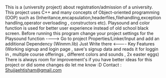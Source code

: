This is a (university project) about registration/admission of a university.
This project uses C++ and many concepts of Object-oriented programming (OOP) such as (Inheritance,encapsulation,headerfiles,filehandling,exception handling,operator overloading , constructors etc).
Playsound and color function is used for better user experience instead of old school black screen.
Before running this program change your project settings for the Playsound function ----> Go to project Properties/Linker/Input and add an additional Dependency (Winmm.lib) Just Write there <----
Key Features (Working signup and login page , save's signup data and reads it for loggin in , multiple course offerings , different colors and sounds , 2x easter eggs)
There is always room for improvement's if you have better ideas for this project or did some changes do let me know :D
Contact : Shujjaehtisham@gmail.com
